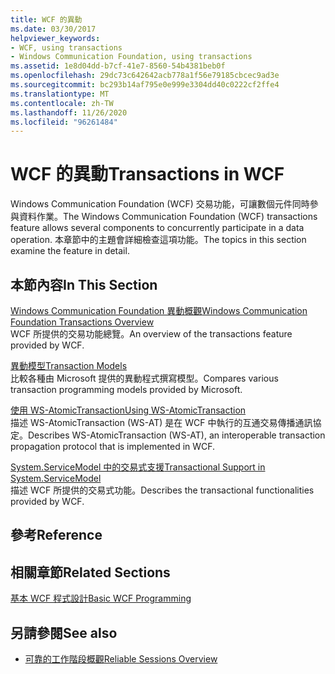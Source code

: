 ```yaml
---
title: WCF 的異動
ms.date: 03/30/2017
helpviewer_keywords:
- WCF, using transactions
- Windows Communication Foundation, using transactions
ms.assetid: 1e8d04dd-b7cf-41e7-8560-54b4381beb0f
ms.openlocfilehash: 29dc73c642642acb778a1f56e79185cbcec9ad3e
ms.sourcegitcommit: bc293b14af795e0e999e3304dd40c0222cf2ffe4
ms.translationtype: MT
ms.contentlocale: zh-TW
ms.lasthandoff: 11/26/2020
ms.locfileid: "96261484"
---
```

# <a name="transactions-in-wcf"></a><span data-ttu-id="c3ed7-102">WCF 的異動</span><span class="sxs-lookup"><span data-stu-id="c3ed7-102">Transactions in WCF</span></span>

<span data-ttu-id="c3ed7-103">Windows Communication Foundation (WCF) 交易功能，可讓數個元件同時參與資料作業。</span><span class="sxs-lookup"><span data-stu-id="c3ed7-103">The Windows Communication Foundation (WCF) transactions feature allows several components to concurrently participate in a data operation.</span></span> <span data-ttu-id="c3ed7-104">本章節中的主題會詳細檢查這項功能。</span><span class="sxs-lookup"><span data-stu-id="c3ed7-104">The topics in this section examine the feature in detail.</span></span>  
  
## <a name="in-this-section"></a><span data-ttu-id="c3ed7-105">本節內容</span><span class="sxs-lookup"><span data-stu-id="c3ed7-105">In This Section</span></span>  

 [<span data-ttu-id="c3ed7-106">Windows Communication Foundation 異動概觀</span><span class="sxs-lookup"><span data-stu-id="c3ed7-106">Windows Communication Foundation Transactions Overview</span></span>](transactions-overview.md)  
 <span data-ttu-id="c3ed7-107">WCF 所提供的交易功能總覽。</span><span class="sxs-lookup"><span data-stu-id="c3ed7-107">An overview of the transactions feature provided by WCF.</span></span>  
  
 [<span data-ttu-id="c3ed7-108">異動模型</span><span class="sxs-lookup"><span data-stu-id="c3ed7-108">Transaction Models</span></span>](transaction-models.md)  
 <span data-ttu-id="c3ed7-109">比較各種由 Microsoft 提供的異動程式撰寫模型。</span><span class="sxs-lookup"><span data-stu-id="c3ed7-109">Compares various transaction programming models provided by Microsoft.</span></span>  
  
 [<span data-ttu-id="c3ed7-110">使用 WS-AtomicTransaction</span><span class="sxs-lookup"><span data-stu-id="c3ed7-110">Using WS-AtomicTransaction</span></span>](using-ws-atomictransaction.md)  
 <span data-ttu-id="c3ed7-111">描述 WS-AtomicTransaction (WS-AT) 是在 WCF 中執行的互通交易傳播通訊協定。</span><span class="sxs-lookup"><span data-stu-id="c3ed7-111">Describes WS-AtomicTransaction (WS-AT), an interoperable transaction propagation protocol that is implemented in WCF.</span></span>  
  
 [<span data-ttu-id="c3ed7-112">System.ServiceModel 中的交易式支援</span><span class="sxs-lookup"><span data-stu-id="c3ed7-112">Transactional Support in System.ServiceModel</span></span>](transactional-support-in-system-servicemodel.md)  
 <span data-ttu-id="c3ed7-113">描述 WCF 所提供的交易式功能。</span><span class="sxs-lookup"><span data-stu-id="c3ed7-113">Describes the transactional functionalities provided by WCF.</span></span>  
  
## <a name="reference"></a><span data-ttu-id="c3ed7-114">參考</span><span class="sxs-lookup"><span data-stu-id="c3ed7-114">Reference</span></span>  
  
## <a name="related-sections"></a><span data-ttu-id="c3ed7-115">相關章節</span><span class="sxs-lookup"><span data-stu-id="c3ed7-115">Related Sections</span></span>  

 [<span data-ttu-id="c3ed7-116">基本 WCF 程式設計</span><span class="sxs-lookup"><span data-stu-id="c3ed7-116">Basic WCF Programming</span></span>](../basic-wcf-programming.md)  
  
## <a name="see-also"></a><span data-ttu-id="c3ed7-117">另請參閱</span><span class="sxs-lookup"><span data-stu-id="c3ed7-117">See also</span></span>

- [<span data-ttu-id="c3ed7-118">可靠的工作階段概觀</span><span class="sxs-lookup"><span data-stu-id="c3ed7-118">Reliable Sessions Overview</span></span>](reliable-sessions-overview.md)
